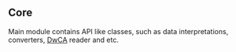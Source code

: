 ## Core

Main module contains API like classes, such as data interpretations, converters, [DwCA](https://www.tdwg.org/standards/dwc/) reader and etc.